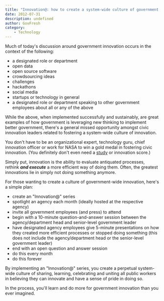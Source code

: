 ```yaml
---
title: "Innovation@: how to create a system-wide culture of government innovation"
date: 2012-07-31
description: undefined
author: GovFresh
category:
    - Technology
---
```


Much of today's discussion around government innovation occurs in the context of the following:

<ul>
	<li>a designated role or department</li>
	<li>open data</li>
	<li>open source software</li>
	<li>crowdsourcing ideas</li>
	<li>challenges</li>
	<li>hackathons</li>
	<li>social media</li>
	<li>startups or technology in general</li>
	<li>a designated role or department speaking to other government employees about all or any of the above</li>
</ul>

While the above, when implemented successfully and sustainably, are great examples of how government is leveraging new thinking to implement better government, there's a general missed opportunity amongst civic innovation leaders related to fostering a system-wide culture of innovation.

You don't have to be an organizational expert, technology guru, chief innovation officer or work for NASA to win a gold medal in fostering civic innovation. (You definitely don't even need a <a href="http://ourpublicservice.org/OPS/publications/viewcontentdetails.php?id=208">study</a> or innovation score.)

Simply put, innovation is the ability to evaluate antiquated processes, rethink <em><strong>and execute</strong></em> a more efficient way of doing them. Often, the greatest innovations lie in simply not doing something anymore.

For those wanting to create a culture of government-wide innovation, here's a simple plan:

<ul>
	<li>create an "Innovation@" series</li>
	<li>spotlight an agency each month (ideally hosted at the respective agency)</li>
	<li>invite all government employees (and press) to attend</li>
	<li>begin with a 10-minute question-and-answer session between the agency/department head and senior-level government leader</li>
	<li>have designated agency employees give 5-minute presentations on how they created more efficient processes or stopped doing something (this does not include the agency/department head or the senior-level government leader)</li>
	<li>end with an open question and answer session</li>
	<li>do this every month</li>
	<li>do this forever</li>
</ul>

By implementing an "Innovation@" series, you create a perpetual system-wide culture of sharing, learning, celebrating and uniting all public workers in believing they can innovate and have a sense of pride in doing so.

In the process, you'll learn and do more for government innovation than you ever imagined.
